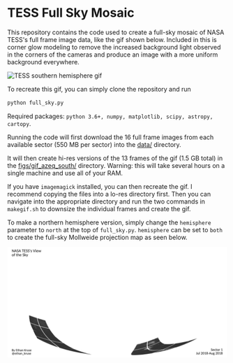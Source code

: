 # TESS Full Sky Mosaic
This repository contains the code used to create a full-sky mosaic of NASA 
TESS's full frame image data, like the gif shown below. Included in this is 
corner glow modeling to remove the increased background light observed in the
corners of the cameras and produce  an image with a more uniform background 
everywhere.

![TESS southern hemisphere gif](tess_south_azeq_label.gif)


To recreate this gif, you can simply clone the repository and run
```bash
python full_sky.py
```

Required packages: `python 3.6+, numpy, matplotlib, scipy, astropy, cartopy`.

Running the code will first download the 16 full frame images from each 
available sector (550 MB per sector) into the [data/](data/) directory.

It will then create hi-res versions of the 13 frames of the gif (1.5 GB total)
in the [figs/gif_azeq_south/](figs/gif_azeq_south/) directory. Warning: this
will take several hours on a single machine and use all of your RAM.

If you have `imagemagick` installed, you can then recreate the gif. I recommend
copying the files into a lo-res directory first. Then you can navigate into the
appropriate directory and run the two commands in `makegif.sh` to downsize the
individual frames and create the gif.

To make a northern hemisphere version, simply change the `hemisphere` parameter
to `north` at the top of `full_sky.py`. `hemisphere` can be set to `both` to
create the full-sky Mollweide projection map as seen below.

![TESS full-sky gif](tess_sky.gif)
